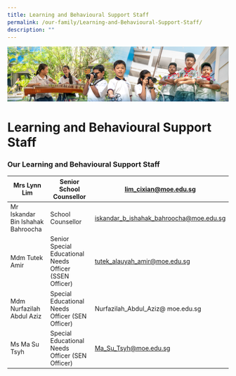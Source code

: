 ```yaml
---
title: Learning and Behavioural Support Staff
permalink: /our-family/Learning-and-Behavioural-Support-Staff/
description: ""
---
```

![](/images/AboutUs.jpg)

Learning and Behavioural Support Staff
======================================

### **Our Learning and Behavioural Support Staff**

| Mrs Lynn Lim                       | Senior School Counsellor                                | lim_cixian@moe.edu.sg                   |
|------------------------------------|---------------------------------------------------------|-----------------------------------------|
| Mr Iskandar Bin Ishahak Bahroocha  | School Counsellor                                       | iskandar_b_ishahak_bahroocha@moe.edu.sg |
| Mdm Tutek Amir                     | Senior Special Educational Needs Officer (SSEN Officer) | tutek_alauyah_amir@moe.edu.sg           |
| Mdm Nurfazilah Abdul Aziz          | Special Educational Needs Officer (SEN Officer)         | Nurfazilah_Abdul_Aziz@ moe.edu.sg       |
| Ms Ma Su Tsyh                      | Special Educational Needs Officer (SEN Officer)         | Ma_Su_Tsyh@moe.edu.sg                   |